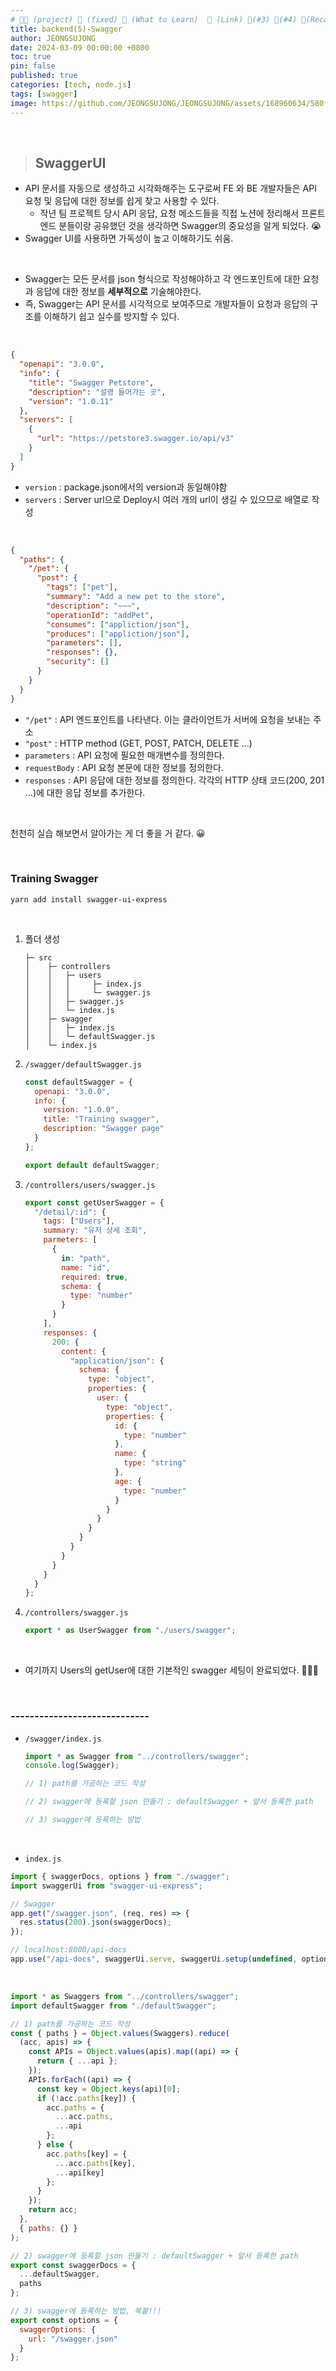 ```yaml
---
# 👨‍💻 (project) 📌 (fixed) 📖 (What to Learn)  🌱 (Link) 🧷(#3) 📌(#4) 👀(Recap)
title: backend(5)-Swagger
author: JEONGSUJONG
date: 2024-03-09 00:00:00 +0800
toc: true
pin: false
published: true
categories: [tech, node.js]
tags: [swagger]
image: https://github.com/JEONGSUJONG/JEONGSUJONG/assets/168960634/580ff546-c5d4-4502-a0c3-489b13a49870
---
```


<br>

> ## SwaggerUI

- API 문서를 자동으로 생성하고 시각화해주는 도구로써 FE 와 BE 개발자들은 API 요청 및 응답에 대한 정보를 쉽게 찾고 사용할 수 있다.
  - 작년 팀 프로젝트 당시 API 응답, 요청 메소드들을 직접 노션에 정리해서 프론트엔드 분들이랑 공유했던 것을 생각하면 Swagger의 중요성을 알게 되었다. 😭
- Swagger UI를 사용하면 가독성이 높고 이해하기도 쉬움.

<br>

<!-- ![image](https://github.com/JEONGSUJONG/github-mainpage/assets/142254876/e97c6b45-7993-42e5-8795-b4d45d3141f4) -->

- Swagger는 모든 문서를 json 형식으로 작성해야하고 각 엔드포인트에 대한 요청과 응답에 대한 정보를 **세부적으로** 기술해야한다.
- 즉, Swagger는 API 문서를 시각적으로 보여주므로 개발자들이 요청과 응답의 구조를 이해하기 쉽고 실수를 방지할 수 있다.

<br>

```json
{
  "openapi": "3.0.0",
  "info": {
    "title": "Swagger Petstore",
    "description": "설명 들어가는 곳",
    "version": "1.0.11"
  },
  "servers": [
    {
      "url": "https://petstore3.swagger.io/api/v3"
    }
  ]
}
```

<!-- ![image](https://github.com/JEONGSUJONG/github-mainpage/assets/142254876/24e964f2-56ac-4e9d-8ad1-ea1d03881dc1) -->

- `version` : package.json에서의 version과 동일해야함
- `servers` : Server url으로 Deploy시 여러 개의 url이 생길 수 있으므로 배열로 작성

<br>

```json
{
  "paths": {
    "/pet": {
      "post": {
        "tags": ["pet"],
        "summary": "Add a new pet to the store",
        "description": "~~~",
        "operationId": "addPet",
        "consumes": ["appliction/json"],
        "produces": ["appliction/json"],
        "parameters": [],
        "responses": {},
        "security": []
      }
    }
  }
}
```

- `"/pet"` : API 엔드포인트를 나타낸다. 이는 클라이언트가 서버에 요청을 보내는 주소
- `"post"` : HTTP method (GET, POST, PATCH, DELETE ...)
- `parameters` : API 요청에 필요한 매개변수를 정의한다.
- `requestBody` : API 요청 본문에 대한 정보를 정의한다.
- `responses` : API 응답에 대한 정보를 정의한다. 각각의 HTTP 상태 코드(200, 201 ...)에 대한 응답 정보를 추가한다.

<br>

천천히 실습 해보면서 알아가는 게 더 좋을 거 같다. 😀

<br>

### Training Swagger

`yarn add install swagger-ui-express`

<br>

1. 폴더 생성

   ```
   ├─ src
   │    ├─ controllers
   │    │   ├─ users
   │    │   │     ├─ index.js
   │    │   │     └─ swagger.js
   │    │   ├─ swagger.js
   │    │   └─ index.js
   │    ├─ swagger
   │    │   ├─ index.js
   │    │   └─ defaultSwagger.js
   │    └─ index.js
   ```

2. `/swagger/defaultSwagger.js`

   ```javascript
   const defaultSwagger = {
     openapi: "3.0.0",
     info: {
       version: "1.0.0",
       title: "Training swagger",
       description: "Swagger page"
     }
   };

   export default defaultSwagger;
   ```

3. `/controllers/users/swagger.js`

   ```javascript
   export const getUserSwagger = {
     "/detail/:id": {
       tags: ["Users"],
       summary: "유저 상세 조회",
       parmeters: [
         {
           in: "path",
           name: "id",
           required: true,
           schema: {
             type: "number"
           }
         }
       ],
       responses: {
         200: {
           content: {
             "application/json": {
               schema: {
                 type: "object",
                 properties: {
                   user: {
                     type: "object",
                     properties: {
                       id: {
                         type: "number"
                       },
                       name: {
                         type: "string"
                       },
                       age: {
                         type: "number"
                       }
                     }
                   }
                 }
               }
             }
           }
         }
       }
     }
   };
   ```

4. `/controllers/swagger.js`

   ```javascript
   export * as UserSwagger from "./users/swagger";
   ```

<br>

- 여기까지 Users의 getUser에 대한 기본적인 swagger 세팅이 완료되었다. 🥵🥵🥵

<br>

### -----------------------------

- `/swagger/index.js`

  ```javascript
  import * as Swagger from "../controllers/swagger";
  console.log(Swagger);

  // 1) path를 가공하는 코드 작성

  // 2) swagger에 등록할 json 만들기 : defaultSwagger + 앞서 등록한 path

  // 3) swagger에 등록하는 방법
  ```

<!-- ![image](https://github.com/JEONGSUJONG/JEONGSUJONG/assets/142254876/80efc9df-4e15-4779-8a70-35d2c29321d0) -->

<br>

- `index.js`

```javascript
import { swaggerDocs, options } from "./swagger";
import swaggerUi from "swagger-ui-express";

// Swagger
app.get("/swagger.json", (req, res) => {
  res.status(200).json(swaggerDocs);
});

// localhost:8000/api-docs
app.use("/api-docs", swaggerUi.serve, swaggerUi.setup(undefined, options));
```

<br>

```javascript
import * as Swaggers from "../controllers/swagger";
import defaultSwagger from "./defaultSwagger";

// 1) path를 가공하는 코드 작성
const { paths } = Object.values(Swaggers).reduce(
  (acc, apis) => {
    const APIs = Object.values(apis).map((api) => {
      return { ...api };
    });
    APIs.forEach((api) => {
      const key = Object.keys(api)[0];
      if (!acc.paths[key]) {
        acc.paths = {
          ...acc.paths,
          ...api
        };
      } else {
        acc.paths[key] = {
          ...acc.paths[key],
          ...api[key]
        };
      }
    });
    return acc;
  },
  { paths: {} }
);

// 2) swagger에 등록할 json 만들기 : defaultSwagger + 앞서 등록한 path
export const swaggerDocs = {
  ...defaultSwagger,
  paths
};

// 3) swagger에 등록하는 방법, 복붙!!!
export const options = {
  swaggerOptions: {
    url: "/swagger.json"
  }
};
```

